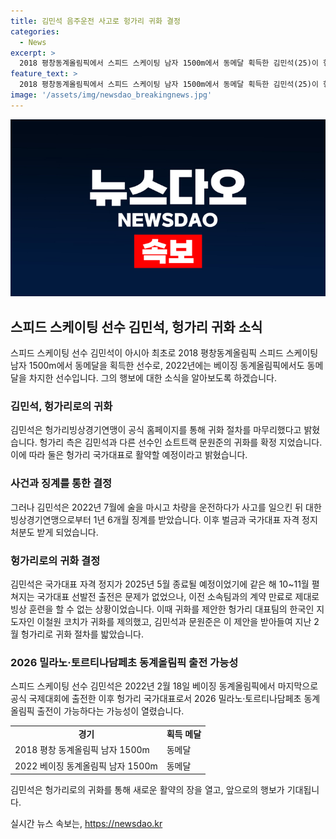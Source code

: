 ```yaml
---
title: 김민석 음주운전 사고로 헝가리 귀화 결정
categories:
  - News
excerpt: >
  2018 평창동계올림픽에서 스피드 스케이팅 남자 1500m에서 동메달 획득한 김민석(25)이 헝가리로 귀화. 전체 징계 및 국가대표 자격 정지로 훈련을 못한 상황에서 현재 귀화 절차를 밟고, 2026 동계올림픽 출전을 목표로 헝가리 대표팀에서 활약할 예정. IOC 규정에 따르면 3년 이후 국가대표로 출전 가능.
feature_text: >
  2018 평창동계올림픽에서 스피드 스케이팅 남자 1500m에서 동메달 획득한 김민석(25)이 헝가리로 귀화. 전체 징계 및 국가대표 자격 정지로 훈련을 못한 상황에서 현재 귀화 절차를 밟고, 2026 동계올림픽 출전을 목표로 헝가리 대표팀에서 활약할 예정. IOC 규정에 따르면 3년 이후 국가대표로 출전 가능.
image: '/assets/img/newsdao_breakingnews.jpg'
---
```


<p><img src="/assets/img/newsdao_breakingnews.jpg" alt="ontimetimes 속보" /></p>

<h2 data-ke-size="size26">스피드 스케이팅 선수 김민석, 헝가리 귀화 소식</h2>

<p data-ke-size="size16">스피드 스케이팅 선수 김민석이 아시아 최초로 2018 평창동계올림픽 스피드 스케이팅 남자 1500m에서 동메달을 획득한 선수로, 2022년에는 베이징 동계올림픽에서도 동메달을 차지한 선수입니다. 그의 행보에 대한 소식을 알아보도록 하겠습니다.</p>

<h3>김민석, 헝가리로의 귀화</h3>

<p data-ke-size="size16">김민석은 헝가리빙상경기연맹이 공식 홈페이지를 통해 귀화 절차를 마무리했다고 밝혔습니다. 헝가리 측은 김민석과 다른 선수인 쇼트트랙 문원준의 귀화를 확정 지었습니다. 이에 따라 둘은 헝가리 국가대표로 활약할 예정이라고 밝혔습니다.</p>

<h3>사건과 징계를 통한 결정</h3>

<p data-ke-size="size16">그러나 김민석은 2022년 7월에 술을 마시고 차량을 운전하다가 사고를 일으킨 뒤 대한빙상경기연맹으로부터 1년 6개월 징계를 받았습니다. 이후 벌금과 국가대표 자격 정지 처분도 받게 되었습니다.</p>

<h3>헝가리로의 귀화 결정</h3>

<p data-ke-size="size16">김민석은 국가대표 자격 정지가 2025년 5월 종료될 예정이었기에 같은 해 10~11월 펼쳐지는 국가대표 선발전 출전은 문제가 없었으나, 이전 소속팀과의 계약 만료로 제대로 빙상 훈련을 할 수 없는 상황이었습니다. 이때 귀화를 제안한 헝가리 대표팀의 한국인 지도자인 이철원 코치가 귀화를 제의했고, 김민석과 문원준은 이 제안을 받아들여 지난 2월 헝가리로 귀화 절차를 밟았습니다.</p>

<h3>2026 밀라노·토르티나담페초 동계올림픽 출전 가능성</h3>

<p data-ke-size="size16">스피드 스케이팅 선수 김민석은 2022년 2월 18일 베이징 동계올림픽에서 마지막으로 공식 국제대회에 출전한 이후 헝가리 국가대표로서 2026 밀라노·토르티나담페초 동계올림픽 출전이 가능하다는 가능성이 열렸습니다.</p>

<table>
  <tr>
    <td style="text-align: center; height: 17px;"><b>경기</b></td>
    <td style="text-align: center; height: 17px;"><b>획득 메달</b></td>
  </tr>
  <tr>
    <td style="text-align: left; height: 17px;">2018 평창 동계올림픽 남자 1500m</td>
    <td style="text-align: left; height: 17px;">동메달</td>
  </tr>
  <tr>
    <td style="text-align: left; height: 17px;">2022 베이징 동계올림픽 남자 1500m</td>
    <td style="text-align: left; height: 17px;">동메달</td>
  </tr>
</table>

<p data-ke-size="size16">김민석은 헝가리로의 귀화를 통해 새로운 활약의 장을 열고, 앞으로의 행보가 기대됩니다.</p>
실시간 뉴스 속보는, <a href="https://newsdao.kr" rel="dofollow">https://newsdao.kr</a>


